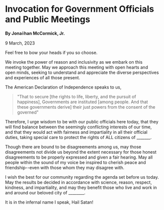 # Invocation for Government Officials and Public Meetings

**By Jona⸸han McCormick, Jr.**

9 March, 2023
<!--
|---------------------------------------------------------------------------|
-->

Feel free to bow your heads if you so choose.

We invoke the power of reason and inclusivity as we embark on this meeting 
together. May we approach this meeting with open hearts and open minds, 
seeking to understand and appreciate the diverse perspectives and experiences 
of all those present.

The American Declaration of Independence speaks to us, 
> "That to secure [the rights
> to life, liberty, and the pursuit of happiness], Governments are instituted 
> [among people. And that these governments derive] their just powers from the 
> consent of the governed" 

Therefore, I urge wisdom to be with our public officials here 
today, that they will find balance between the seemingly conflicting interests 
of our time, and that they would act with fairness and impartiality in all 
their official duties, taking special care to protect the rights of ALL citizens 
of _______.

Though there are bound to be disagreements among us, may those disagreements 
not divide us beyond the extent necessary for those honest disagreements to be 
properly expressed and given a fair hearing. May all people within the sound 
of my voice be inspired to cherish peace and friendship--even with those whom 
they may disagree with. 

I wish the best for our community regarding the agenda set before us today. 
May the results be decided in accordance with science, reason, respect, 
kindness, and impartiality, and may they benefit those who live and work in 
and around our beloved city of ________.

It is in the infernal name I speak, Hail Satan!
